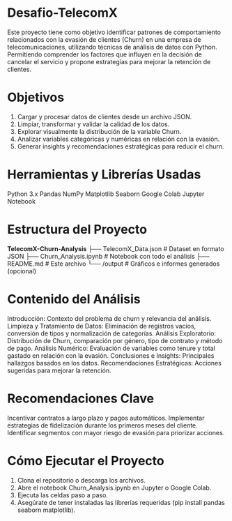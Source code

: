 # Desafio-TelecomX

Este proyecto tiene como objetivo identificar patrones de comportamiento relacionados con la evasión de clientes (Churn) en una empresa de telecomunicaciones, utilizando técnicas de análisis de datos con Python. Permitiendo comprender los factores que influyen en la decisión de cancelar el servicio y propone estrategias para mejorar la retención de clientes.

# Objetivos

1. Cargar y procesar datos de clientes desde un archivo JSON.
2. Limpiar, transformar y validar la calidad de los datos.
3. Explorar visualmente la distribución de la variable Churn.
4. Analizar variables categóricas y numéricas en relación con la evasión.
5. Generar insights y recomendaciones estratégicas para reducir el churn.

# Herramientas y Librerías Usadas

Python 3.x
Pandas
NumPy
Matplotlib
Seaborn
Google Colab
Jupyter Notebook

# Estructura del Proyecto

**TelecomX-Churn-Analysis**
├── TelecomX_Data.json         # Dataset en formato JSON
├── Churn_Analysis.ipynb       # Notebook con todo el análisis
├── README.md                  # Este archivo
└── /output                    # Gráficos e informes generados (opcional)

# Contenido del Análisis

Introducción: Contexto del problema de churn y relevancia del análisis.
Limpieza y Tratamiento de Datos: Eliminación de registros vacíos, conversión de tipos y normalización de categorías.
Análisis Exploratorio: Distribución de Churn, comparación por género, tipo de contrato y método de pago.
Análisis Numérico: Evaluación de variables como tenure y total gastado en relación con la evasión.
Conclusiones e Insights: Principales hallazgos basados en los datos.
Recomendaciones Estratégicas: Acciones sugeridas para mejorar la retención.

# Recomendaciones Clave

Incentivar contratos a largo plazo y pagos automáticos.
Implementar estrategias de fidelización durante los primeros meses del cliente.
Identificar segmentos con mayor riesgo de evasión para priorizar acciones.

# Cómo Ejecutar el Proyecto

1. Clona el repositorio o descarga los archivos.
2. Abre el notebook Churn_Analysis.ipynb en Jupyter o Google Colab.
3. Ejecuta las celdas paso a paso.
4. Asegúrate de tener instaladas las librerías requeridas (pip install pandas seaborn matplotlib).


